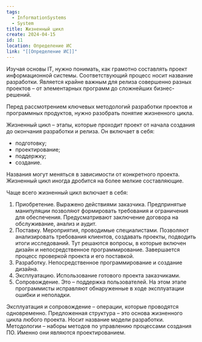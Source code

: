 ```yaml
---
tags:
  - InformationSystems
  - System
title: Жизненный цикл
create: 2024-04-15
id: 11
location: Определение ИС
link: "[[Определение ИС]]"
---
```

Изучая основы IT, нужно понимать, как грамотно составлять проект информационной системы. Соответствующий процесс носит название разработки. Является крайне важным для релиза совершенно разных проектов – от элементарных программ до сложнейших бизнес-решений.

Перед рассмотрением ключевых методологий разработки проектов и программных продуктов, нужно разобрать понятие жизненного цикла.

Жизненный цикл – этапы, которые проходит проект от начала создания до окончания разработки и релиза. Он включает в себя:

- подготовку;
- проектирование;
- поддержку;
- создание.

Названия могут меняться в зависимости от конкретного проекта. Жизненный цикл иногда дробится на более мелкие составляющие.

Чаще всего жизненный цикл включает в себя:

1. Приобретение. Выражено действиями заказчика. Предпринятые манипуляции позволяют формировать требования и ограничения для обеспечения. Предусматривают заключение договора на обслуживание, анализ и аудит.
2. Поставку. Мероприятия, проводимые специалистами. Позволяют анализировать требования клиентов, создавать проекты, подводить итоги исследований. Тут решаются вопросы, в которые включен дизайн и непосредственное программирование. Завершается процесс проверкой проекта и его поставкой.
3. Разработку. Непосредственное программирование и создание дизайна.
4. Эксплуатацию. Использование готового проекта заказчиками.
5. Сопровождение. Это – поддержка пользователей. На этом этапе программисты исправляют обнаруженные в ходе эксплуатации ошибки и неполадки.

Эксплуатация и сопровождение – операции, которые проводятся одновременно. Предложенная структура – это основа жизненного цикла любого проекта. Носит название модели разработки. Методологии – наборы методов по управлению процессами создания ПО. Именно они являются проектированием.